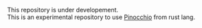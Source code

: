 This repository is under developement.   
This is an experimental repository to use [Pinocchio](https://github.com/stack-of-tasks/pinocchio) from rust lang.